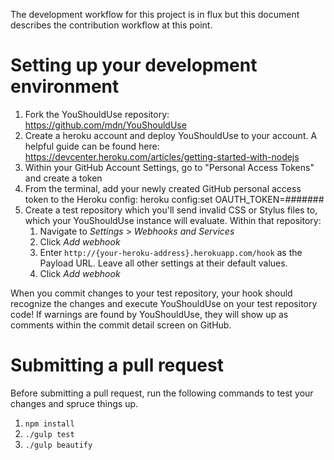 The development workflow for this project is in flux but this document describes the contribution workflow at this point.

# Setting up your development environment

1. Fork the YouShouldUse repository:  https://github.com/mdn/YouShouldUse
2. Create a heroku account and deploy YouShouldUse to your account.  A helpful guide can be found here:  https://devcenter.heroku.com/articles/getting-started-with-nodejs
3. Within your GitHub Account Settings, go to "Personal Access Tokens" and create a token
4. From the terminal, add your newly created GitHub personal access token to the Heroku config:  heroku config:set OAUTH_TOKEN=#######
5. Create a test repository which you'll send invalid CSS or Stylus files to, which your YouShouldUse instance will evaluate.  Within that repository:
	1. Navigate to *Settings* > *Webhooks and Services*
	2. Click *Add webhook*
	3. Enter `http://{your-heroku-address}.herokuapp.com/hook` as the Payload URL. Leave all
	   other settings at their default values.
	4. Click *Add webhook*

When you commit changes to your test repository, your hook should recognize the changes and execute YouShouldUse on your test repository code!  If warnings are found by YouShouldUse, they will show up as comments within the commit detail screen on GitHub.


# Submitting a pull request

Before submitting a pull request, run the following commands to test your
changes and spruce things up.

1. `npm install`
2. `./gulp test`
3. `./gulp beautify`
